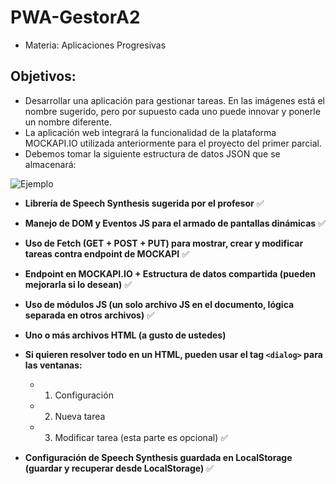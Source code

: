 # PWA-GestorA2
- Materia: Aplicaciones Progresivas

## Objetivos:

- Desarrollar una aplicación para gestionar tareas. En las imágenes está el nombre sugerido, pero por supuesto cada uno puede innovar y ponerle un nombre diferente.
- La aplicación web integrará la funcionalidad de la plataforma MOCKAPI.IO utilizada anteriormente para el proyecto del primer parcial.
- Debemos tomar la siguiente estructura de datos JSON que se almacenará:

![Ejemplo](https://github.com/user-attachments/assets/598b0f64-a52c-4810-bea6-52957cb121c9)

- **Librería de Speech Synthesis sugerida por el profesor** ✅
- **Manejo de DOM y Eventos JS para el armado de pantallas dinámicas** ✅
- **Uso de Fetch (GET + POST + PUT) para mostrar, crear y modificar tareas contra endpoint de MOCKAPI** ✅
- **Endpoint en MOCKAPI.IO + Estructura de datos compartida (pueden mejorarla si lo desean)** ✅
- **Uso de módulos JS (un solo archivo JS en el documento, lógica separada en otros archivos)** ✅
- **Uno o más archivos HTML (a gusto de ustedes)**

- **Si quieren resolver todo en un HTML, pueden usar el tag `<dialog>` para las ventanas:**
  * 1. Configuración
  * 2. Nueva tarea
  * 3. Modificar tarea (esta parte es opcional) ✅

- **Configuración de Speech Synthesis guardada en LocalStorage (guardar y recuperar desde LocalStorage)** ✅

